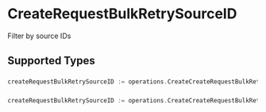 # CreateRequestBulkRetrySourceID

Filter by source IDs


## Supported Types

### 

```go
createRequestBulkRetrySourceID := operations.CreateCreateRequestBulkRetrySourceIDStr(string{/* values here */})
```

### 

```go
createRequestBulkRetrySourceID := operations.CreateCreateRequestBulkRetrySourceIDArrayOfstr([]string{/* values here */})
```

